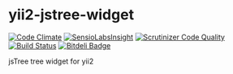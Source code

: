 yii2-jstree-widget
==================
[![Code Climate](https://codeclimate.com/github/DevGroup-ru/yii2-jstree-widget/badges/gpa.svg)](https://codeclimate.com/github/DevGroup-ru/yii2-jstree-widget)
[![SensioLabsInsight](https://insight.sensiolabs.com/projects/551833bd-1951-493d-9a8f-9f676cf58506/mini.png)](https://insight.sensiolabs.com/projects/551833bd-1951-493d-9a8f-9f676cf58506)
[![Scrutinizer Code Quality](https://scrutinizer-ci.com/g/DevGroup-ru/yii2-jstree-widget/badges/quality-score.png?b=master)](https://scrutinizer-ci.com/g/DevGroup-ru/yii2-jstree-widget/?branch=master)
[![Build Status](https://scrutinizer-ci.com/g/DevGroup-ru/yii2-jstree-widget/badges/build.png?b=master)](https://scrutinizer-ci.com/g/DevGroup-ru/yii2-jstree-widget/build-status/master)
[![Bitdeli Badge](https://d2weczhvl823v0.cloudfront.net/DevGroup-ru/yii2-jstree-widget/trend.png)](https://bitdeli.com/free "Bitdeli Badge")

jsTree tree widget for yii2
